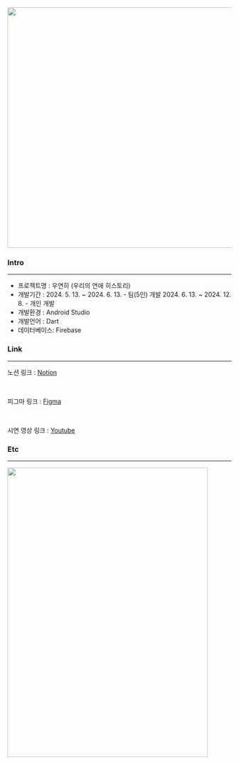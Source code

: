 <img src="https://github.com/user-attachments/assets/abea5f1d-342a-4006-a7e7-90ba60e2e9a5" width="960" height="540"/>




### Intro
<hr>

-  프로젝트명  : 우연히 (우리의 연애 히스토리)
-  개발기간    : 2024. 5. 13. ~ 2024. 6. 13. - 팀(5인) 개발
                 2024. 6. 13. ~ 2024. 12. 8. - 개인 개발
-  개발환경    : Android Studio
-  개발언어    : Dart
-  데이터베이스: Firebase


###  Link

<hr>

노션 링크 : <a href="https://www.notion.so/eae10f1f3496491b9877d2d0850d873b?pvs=4">Notion</a>

</br>

피그마 링크 : <a href="https://www.figma.com/design/RYQz0tqQXSOuzYtKq4PuBh/%EC%9A%B0%EC%97%B0%ED%9E%88?node-id=0-1&t=vomWqLAwM6FwlJB7-1">Figma</a>

</br>

시연 영상 링크 : <a href="https://youtu.be/@@@@@@@">Youtube</a>

### Etc

<hr>

<img src="https://github.com/user-attachments/assets/62bafaba-0a56-4b98-86ec-2c8f7fbde3be" width="450" height="650"/>
